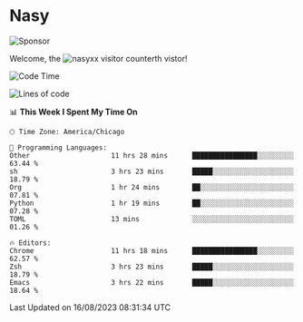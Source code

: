# Nasy

<!--
<p align="center">
<img height="200" src="https://github-readme-stats.vercel.app/api?username=nasyxx&count_private=true&show_icons=true&theme=dracula&include_all_commits=true"/>
<img height="200" src="https://github-readme-stats.vercel.app/api/top-langs/?username=nasyxx&theme=dracula&hide=html,jupyter+notebook&count_private=true&show_icons=true"/>
</p>

  
----------------
-->

![Sponsor](https://img.shields.io/static/v1.svg?label=Sponsor&message=%E2%9D%A4&logo=GitHub&style=flat&color=pink)
 
Welcome, the ![nasyxx visitor counter](https://count.getloli.com/get/@nasyxx?theme=rule34)th vistor!
 
<!--START_SECTION:waka-->
![Code Time](http://img.shields.io/badge/Code%20Time-3%2C646%20hrs%2055%20mins-blue)

![Lines of code](https://img.shields.io/badge/From%20Hello%20World%20I%27ve%20Written-6.3%20million%20lines%20of%20code-blue)

📊 **This Week I Spent My Time On** 

```text
🕑︎ Time Zone: America/Chicago

💬 Programming Languages: 
Other                    11 hrs 28 mins      ████████████████░░░░░░░░░   63.44 % 
sh                       3 hrs 23 mins       █████░░░░░░░░░░░░░░░░░░░░   18.79 % 
Org                      1 hr 24 mins        ██░░░░░░░░░░░░░░░░░░░░░░░   07.81 % 
Python                   1 hr 19 mins        ██░░░░░░░░░░░░░░░░░░░░░░░   07.28 % 
TOML                     13 mins             ░░░░░░░░░░░░░░░░░░░░░░░░░   01.26 % 

🔥 Editors: 
Chrome                   11 hrs 18 mins      ████████████████░░░░░░░░░   62.57 % 
Zsh                      3 hrs 23 mins       █████░░░░░░░░░░░░░░░░░░░░   18.79 % 
Emacs                    3 hrs 22 mins       █████░░░░░░░░░░░░░░░░░░░░   18.64 % 
```


 Last Updated on 16/08/2023 08:31:34 UTC
<!--END_SECTION:waka-->

<!-- ![visitors](https://visitor-badge.laobi.icu/badge?page_id=nasyxx.nasyxx) -->
